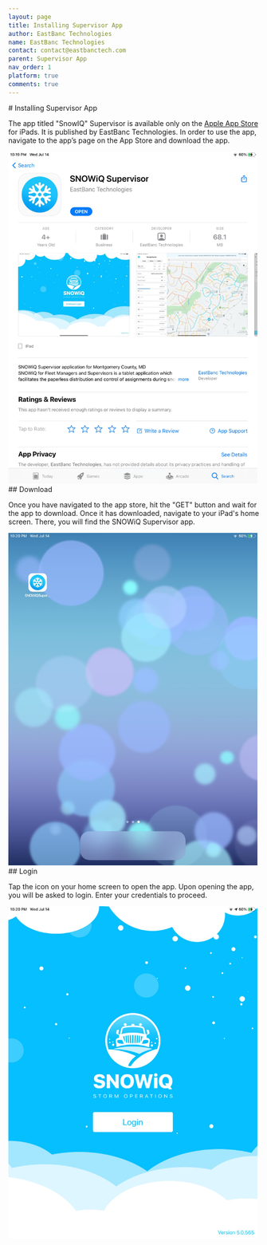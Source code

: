 ```yaml
---
layout: page
title: Installing Supervisor App
author: EastBanc Technologies
name: EastBanc Technologies
contact: contact@eastbanctech.com
parent: Supervisor App
nav_order: 1
platform: true
comments: true
---
```


<section id="Installing-Supervisor-App" markdown="1">
# Installing Supervisor App

The app titled "SnowIQ" Supervisor is available only on the <a href="https://apps.apple.com/us/app/snowiq-supervisor/id1537419881">Apple App Store</a> for iPads. It is published by EastBanc Technologies. In order to use the app, navigate to the app’s page on the App Store and download the app.

<img src="image/supervisor/ipad-appstore-ios.jpg" class="ios" width="500"/>

<section id="Download" markdown="1">
## Download

Once you have navigated to the app store, hit the "GET" button and wait for the app to download. Once it has downloaded, navigate to your iPad's home screen. There, you will find the SNOWiQ Supervisor app. 

<img src="image/supervisor/ipad-app-homescreen.jpg" class="ios" width="500"/>

<section id="Login" markdown="1">
## Login

Tap the icon on your home screen to open the app. Upon opening the app, you will be asked to login. Enter your credentials to proceed.

<img src="image/supervisor/supervisor-login.jpg" class="ios" width="500"/>